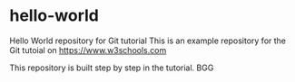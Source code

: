 # hello-world
Hello World repository for Git tutorial
This is an example repository for the Git tutoial on https://www.w3schools.com

This repository is built step by step in the tutorial.
BGG
